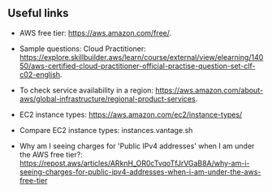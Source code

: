 ## Useful links

* AWS free tier: https://aws.amazon.com/free/.

* Sample questions: Cloud Practitioner: https://explore.skillbuilder.aws/learn/course/external/view/elearning/14050/aws-certified-cloud-practitioner-official-practise-question-set-clf-c02-english.

* To check service availability in a region: https://aws.amazon.com/about-aws/global-infrastructure/regional-product-services.

* EC2 instance types: https://aws.amazon.com/ec2/instance-types/
* Compare EC2 instance types: instances.vantage.sh

* Why am I seeing charges for 'Public IPv4 addresses' when I am under the AWS free tier?: https://repost.aws/articles/ARknH_OR0cTvqoTfJrVGaB8A/why-am-i-seeing-charges-for-public-ipv4-addresses-when-i-am-under-the-aws-free-tier